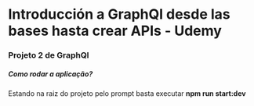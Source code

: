 # Introducción a GraphQl desde las bases hasta crear APIs - Udemy

### Projeto 2 de GraphQl 

##### Como rodar a aplicação?

Estando na raiz do projeto pelo prompt basta executar <b>npm run start:dev</b>